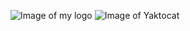 ![Image of my logo](https://www.vectorstock.com/royalty-free-vector/abstract-letter-p-logo-design-template-creative-vector-12315554)
![Image of Yaktocat](https://octodex.github.com/images/yaktocat.png)
